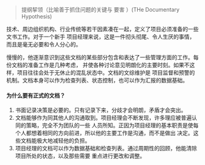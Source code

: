> 提纲挈领（比喻善于抓住问题的关键与 要害 ）(THe Documentary Hypothesis)

技术、周边组织机构、行业传统等若干因素凑在一起，定义了项目必须准备的一些文书工作。对于一个新手
项目经理来说，这是一件彻头彻尾、令人生厌的事情，而且是毫无必要和令人分心的。

慢慢的，他逐渐意识到这些文档的某些部分包含和表达了一些管理方面的工作。每份文档的准备工作是几种考虑，
并使各种讨论意见明朗化的主要时刻。如果不这样，项目往往会处于无休止的混乱状态中。文档的文综维护是
项目监督和预警的机制。文档本身可以作为检查列表、状态控制，也可以作为汇报的数据基础。

#### 为什么要有正式的文档？

1. 书面记录决策是必要的。只有记录下来，分歧才会明朗，矛盾才会突出。
2. 文档能够作为同其他人的沟通取到。项目经理会不断发现，许多理应被普遍认同的策略，完全不为团队的一些
人员所知。正因为项目经理的基本职责是使每个人都想着相同的方向前进，所以他的主要工作是沟通，而不是做出
决定。这些文档能极大地减轻他的负担。
3. 项目经理的文档可以作为数据基础和检查列表。通过周期性的回顾，他能清除项目所处的状态，以及那些需要
重点进行更改和调整。